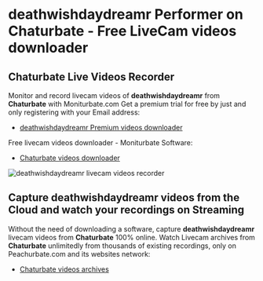 # deathwishdaydreamr Performer on Chaturbate - Free LiveCam videos downloader

## Chaturbate Live Videos Recorder

Monitor and record livecam videos of **deathwishdaydreamr** from **Chaturbate** with Moniturbate.com
Get a premium trial for free by just and only registering with your Email address:
* [deathwishdaydreamr Premium videos downloader](https://moniturbate.com/request-demo-licence-key.html)

Free livecam videos downloader - Moniturbate Software:
* [Chaturbate videos downloader](https://moniturbate.com/moniturbate-download-software.html)

![deathwishdaydreamr livecam videos recorder](https://peachurnet.com/templates/moniturbate-software.png)


## Capture deathwishdaydreamr videos from the Cloud and watch your recordings on Streaming

Without the need of downloading a software, capture **deathwishdaydreamr** livecam videos from **Chaturbate** 100% online.
Watch Livecam archives from **Chaturbate** unlimitedly from thousands of existing recordings, only on Peachurbate.com and its websites network:
* [Chaturbate videos archives](https://peachurnet.com/)